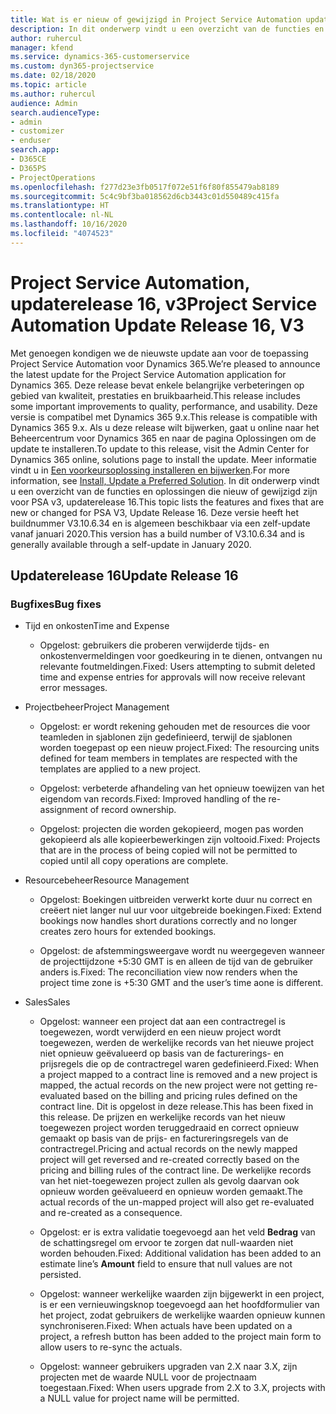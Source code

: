 ```yaml
---
title: Wat is er nieuw of gewijzigd in Project Service Automation updaterelease 16, v3
description: In dit onderwerp vindt u een overzicht van de functies en oplossingen die beschikbaar zijn voor Project Service Automation updaterelease 16, v3.
author: ruhercul
manager: kfend
ms.service: dynamics-365-customerservice
ms.custom: dyn365-projectservice
ms.date: 02/18/2020
ms.topic: article
ms.author: ruhercul
audience: Admin
search.audienceType:
- admin
- customizer
- enduser
search.app:
- D365CE
- D365PS
- ProjectOperations
ms.openlocfilehash: f277d23e3fb0517f072e51f6f80f855479ab8189
ms.sourcegitcommit: 5c4c9bf3ba018562d6cb3443c01d550489c415fa
ms.translationtype: HT
ms.contentlocale: nl-NL
ms.lasthandoff: 10/16/2020
ms.locfileid: "4074523"
---
```

# <a name="project-service-automation-update-release-16-v3"></a><span data-ttu-id="40c3f-103">Project Service Automation, updaterelease 16, v3</span><span class="sxs-lookup"><span data-stu-id="40c3f-103">Project Service Automation Update Release 16, V3</span></span>

<span data-ttu-id="40c3f-104">Met genoegen kondigen we de nieuwste update aan voor de toepassing Project Service Automation voor Dynamics 365.</span><span class="sxs-lookup"><span data-stu-id="40c3f-104">We’re pleased to announce the latest update for the Project Service Automation application for Dynamics 365.</span></span> <span data-ttu-id="40c3f-105">Deze release bevat enkele belangrijke verbeteringen op gebied van kwaliteit, prestaties en bruikbaarheid.</span><span class="sxs-lookup"><span data-stu-id="40c3f-105">This release includes some important improvements to quality, performance, and usability.</span></span>  <span data-ttu-id="40c3f-106">Deze versie is compatibel met Dynamics 365 9.x.</span><span class="sxs-lookup"><span data-stu-id="40c3f-106">This release is compatible with Dynamics 365 9.x.</span></span> <span data-ttu-id="40c3f-107">Als u deze release wilt bijwerken, gaat u online naar het Beheercentrum voor Dynamics 365 en naar de pagina Oplossingen om de update te installeren.</span><span class="sxs-lookup"><span data-stu-id="40c3f-107">To update to this release, visit the Admin Center for Dynamics 365 online, solutions page to install the update.</span></span> <span data-ttu-id="40c3f-108">Meer informatie vindt u in [Een voorkeursoplossing installeren en bijwerken](https://docs.microsoft.com/dynamics365/project-service/upgrade-psa-home-page).</span><span class="sxs-lookup"><span data-stu-id="40c3f-108">For more information, see [Install, Update a Preferred Solution](https://docs.microsoft.com/dynamics365/project-service/upgrade-psa-home-page).</span></span>
<span data-ttu-id="40c3f-109">In dit onderwerp vindt u een overzicht van de functies en oplossingen die nieuw of gewijzigd zijn voor PSA v3, updaterelease 16.</span><span class="sxs-lookup"><span data-stu-id="40c3f-109">This topic lists the features and fixes that are new or changed for PSA V3, Update Release 16.</span></span> <span data-ttu-id="40c3f-110">Deze versie heeft het buildnummer V3.10.6.34 en is algemeen beschikbaar via een zelf-update vanaf januari 2020.</span><span class="sxs-lookup"><span data-stu-id="40c3f-110">This version has a build number of V3.10.6.34 and is generally available through a self-update in January 2020.</span></span>


## <a name="update-release-16"></a><span data-ttu-id="40c3f-111">Updaterelease 16</span><span class="sxs-lookup"><span data-stu-id="40c3f-111">Update Release 16</span></span>

### <a name="bug-fixes"></a><span data-ttu-id="40c3f-112">Bugfixes</span><span class="sxs-lookup"><span data-stu-id="40c3f-112">Bug fixes</span></span>

-   <span data-ttu-id="40c3f-113">Tijd en onkosten</span><span class="sxs-lookup"><span data-stu-id="40c3f-113">Time and Expense</span></span>

    -   <span data-ttu-id="40c3f-114">Opgelost: gebruikers die proberen verwijderde tijds- en onkostenvermeldingen voor goedkeuring in te dienen, ontvangen nu relevante foutmeldingen.</span><span class="sxs-lookup"><span data-stu-id="40c3f-114">Fixed: Users attempting to submit deleted time and expense entries for approvals will now receive relevant error messages.</span></span>

-   <span data-ttu-id="40c3f-115">Projectbeheer</span><span class="sxs-lookup"><span data-stu-id="40c3f-115">Project Management</span></span>

    -   <span data-ttu-id="40c3f-116">Opgelost: er wordt rekening gehouden met de resources die voor teamleden in sjablonen zijn gedefinieerd, terwijl de sjablonen worden toegepast op een nieuw project.</span><span class="sxs-lookup"><span data-stu-id="40c3f-116">Fixed: The resourcing units defined for team members in templates are respected with the templates are applied to a new project.</span></span>

    -   <span data-ttu-id="40c3f-117">Opgelost: verbeterde afhandeling van het opnieuw toewijzen van het eigendom van records.</span><span class="sxs-lookup"><span data-stu-id="40c3f-117">Fixed: Improved handling of the re-assignment of record ownership.</span></span>

    -   <span data-ttu-id="40c3f-118">Opgelost: projecten die worden gekopieerd, mogen pas worden gekopieerd als alle kopieerbewerkingen zijn voltooid.</span><span class="sxs-lookup"><span data-stu-id="40c3f-118">Fixed: Projects that are in the process of being copied will not be permitted to copied until all copy operations are complete.</span></span>

-   <span data-ttu-id="40c3f-119">Resourcebeheer</span><span class="sxs-lookup"><span data-stu-id="40c3f-119">Resource Management</span></span>

    -   <span data-ttu-id="40c3f-120">Opgelost: Boekingen uitbreiden verwerkt korte duur nu correct en creëert niet langer nul uur voor uitgebreide boekingen.</span><span class="sxs-lookup"><span data-stu-id="40c3f-120">Fixed: Extend bookings now handles short durations correctly and no longer creates zero hours for extended bookings.</span></span>

    -   <span data-ttu-id="40c3f-121">Opgelost: de afstemmingsweergave wordt nu weergegeven wanneer de projecttijdzone +5:30 GMT is en alleen de tijd van de gebruiker anders is.</span><span class="sxs-lookup"><span data-stu-id="40c3f-121">Fixed: The reconciliation view now renders when the project time zone is +5:30 GMT and the user’s time aone is different.</span></span>

-   <span data-ttu-id="40c3f-122">Sales</span><span class="sxs-lookup"><span data-stu-id="40c3f-122">Sales</span></span>

    -   <span data-ttu-id="40c3f-123">Opgelost: wanneer een project dat aan een contractregel is toegewezen, wordt verwijderd en een nieuw project wordt toegewezen, werden de werkelijke records van het nieuwe project niet opnieuw geëvalueerd op basis van de facturerings- en prijsregels die op de contractregel waren gedefinieerd.</span><span class="sxs-lookup"><span data-stu-id="40c3f-123">Fixed: When a project mapped to a contract line is removed and a new project is mapped, the actual records on the new project were not getting re-evaluated based on the billing and pricing rules defined on the contract line.</span></span> <span data-ttu-id="40c3f-124">Dit is opgelost in deze release.</span><span class="sxs-lookup"><span data-stu-id="40c3f-124">This has been fixed in this release.</span></span> <span data-ttu-id="40c3f-125">De prijzen en werkelijke records van het nieuw toegewezen project worden teruggedraaid en correct opnieuw gemaakt op basis van de prijs- en factureringsregels van de contractregel.</span><span class="sxs-lookup"><span data-stu-id="40c3f-125">Pricing and actual records on the newly mapped project will get reversed and re-created correctly based on the pricing and billing rules of the contract line.</span></span> <span data-ttu-id="40c3f-126">De werkelijke records van het niet-toegewezen project zullen als gevolg daarvan ook opnieuw worden geëvalueerd en opnieuw worden gemaakt.</span><span class="sxs-lookup"><span data-stu-id="40c3f-126">The actual records of the un-mapped project will also get re-evaluated and re-created as a consequence.</span></span>

    -   <span data-ttu-id="40c3f-127">Opgelost: er is extra validatie toegevoegd aan het veld **Bedrag** van de schattingsregel om ervoor te zorgen dat null-waarden niet worden behouden.</span><span class="sxs-lookup"><span data-stu-id="40c3f-127">Fixed: Additional validation has been added to an estimate line’s **Amount** field to ensure that null values are not persisted.</span></span>

    -   <span data-ttu-id="40c3f-128">Opgelost: wanneer werkelijke waarden zijn bijgewerkt in een project, is er een vernieuwingsknop toegevoegd aan het hoofdformulier van het project, zodat gebruikers de werkelijke waarden opnieuw kunnen synchroniseren.</span><span class="sxs-lookup"><span data-stu-id="40c3f-128">Fixed: When actuals have been updated on a project, a refresh button has been added to the project main form to allow users to re-sync the actuals.</span></span>

    -   <span data-ttu-id="40c3f-129">Opgelost: wanneer gebruikers upgraden van 2.X naar 3.X, zijn projecten met de waarde NULL voor de projectnaam toegestaan.</span><span class="sxs-lookup"><span data-stu-id="40c3f-129">Fixed: When users upgrade from 2.X to 3.X, projects with a NULL value for project name will be permitted.</span></span>

